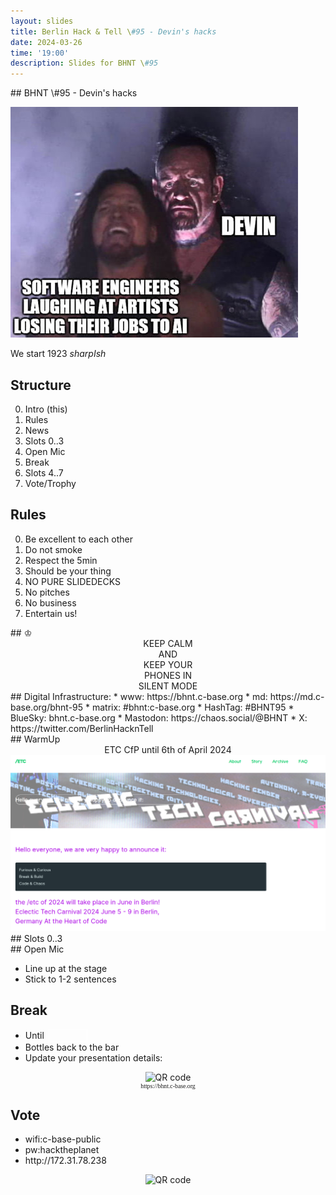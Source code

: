 ```yaml
---
layout: slides
title: Berlin Hack & Tell \#95 - Devin's hacks
date: 2024-03-26
time: '19:00'
description: Slides for BHNT \#95
---
```



<section data-markdown>
## BHNT \#95 - Devin's hacks

![](/assets/images/095/logo.jpg)

We start 1923 *sharpIsh*
</section>

<section>
<h2>Structure</h2>

<ol start="0">
  <li>Intro (this)</li>
  <li>Rules</li>
  <li>News</li>
  <li>Slots 0..3</li>
  <li>Open Mic</li>
  <li>Break</li>
  <li>Slots 4..7</li>
  <li>Vote/Trophy</li>
</ol>

</section>

<section>
<h2>Rules</h2>

<ol start="0">
  <li>Be excellent to each other</li>
  <li>Do not smoke</li>
  <li>Respect the 5min</li>
  <li>Should be your thing</li>
  <li>NO PURE SLIDEDECKS</li>
  <li>No pitches</li>
  <li>No business</li>
  <li>Entertain us!</li>
</ol>
</section>

<section data-markdown>
## &#9812;
<center>
KEEP CALM</br>
AND</br>
KEEP YOUR</br>
PHONES IN</br>
SILENT MODE</br>
</center>
</section>

<section data-markdown>
## Digital Infrastructure:
* www: https://bhnt.c-base.org
* md: https://md.c-base.org/bhnt-95
* matrix: #bhnt:c-base.org
* HashTag: #BHNT95
* BlueSky: bhnt.c-base.org
* Mastodon: https://chaos.social/@BHNT
* X: https://twitter.com/BerlinHacknTell
</section>

<section data-background-size="contain" data-background="/assets/images/trophy.jpg"></section>

<section data-background-size="contain" data-background="/assets/images/trophies.jpg"></section>

<section data-markdown>
## WarmUp
</section>

<section data-background-size="contain" data-background="/assets/images/095/m1.png"></section>


<section data-background-size="contain" data-background="/assets/images/095/gaza.png"></section>

<section data-background-size="contain" data-background="/assets/images/095/nurse.png"></section>


<section data-background-size="contain" data-background="/assets/images/095/ai_paper.png"></section>

<section data-background-size="contain" data-background="/assets/images/095/worldcoin.png"></section>

<section data-background-size="contain" data-background="/assets/images/095/vera.png"></section>

<section data-background-size="contain" data-background="/assets/images/095/terra0.png"></section>

<section data-background-size="contain" data-background="/assets/images/095/easterhegg.jpeg"></section>

<section data-background-size="contain" data-background="/assets/images/095/linuxtage.png"></section>


<section>
<center>
ETC CfP until 6th of April 2024
<img src="/assets/images/095/etc.png"/>
</center>
</section>

<section data-background-size="contain" data-background="/assets/images/095/why.png"></section>

<section data-markdown>
## Slots 0..3
</section>

<section data-markdown>
## Open Mic

* Line up at the stage
* Stick to 1-2 sentences
</section>

<section>
<h2>Break</h2>

<ul>
<li>Until <input style="margin-left: 0.2em; font-size: 100%; width: 4em; border: 1px solid white; background-color: transparent; color: white; text-align: center;"></li>
<li>Bottles back to the bar</li>
<li>Update your presentation details:</li>
</ul>
<center>
<img src="http://api.qrserver.com/v1/create-qr-code/?color=000000&amp;bgcolor=FFFFFF&amp;data=http%3A%2F%2Fbhnt.c-base.org&amp;qzone=1&amp;margin=0&amp;size=300x300&amp;ecc=L" alt="QR code">
<div style="font-family: mono; font-size: 70%;">https://bhnt.c-base.org</div>
</center>
</section>

<section>
<h2>Vote</h2>

<ul>
<li>wifi:c-base-public</li>
<li>pw:hacktheplanet</li>
<li>http://172.31.78.238</li>
</ul>
<center>
<img src="http://api.qrserver.com/v1/create-qr-code/?color=000000&amp;bgcolor=FFFFFF&amp;data=http%3A%2F%2F172.31.78.238&amp;qzone=1&amp;margin=0&amp;size=400x400&amp;ecc=L" alt="QR code">
</center>
</section>

